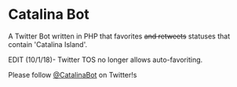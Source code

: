# Catalina Bot

A Twitter Bot written in PHP that favorites ~~and retweets~~ statuses that contain 'Catalina Island'.

EDIT (10/1/18)- Twitter TOS no longer allows auto-favoriting.

Please follow [@CatalinaBot](https://twitter.com/CatalinaBot) on Twitter!s